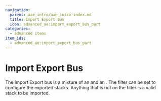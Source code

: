 ```yaml
---
navigation:
  parent: aae_intro/aae_intro-index.md
  title: Import Export Bus
  icon: advanced_ae:import_export_bus_part
categories:
  - advanced items
item_ids:
  - advanced_ae:import_export_bus_part
---
```


# Import Export Bus

<GameScene zoom="8" background="transparent">
  <ImportStructure src="../structure/cable_import_export_bus.snbt"></ImportStructure>
</GameScene>

The Import Export bus is a mixture of an <ItemLink id="ae2:import_bus" /> and an <ItemLink id="ae2:export_bus" />. The
filter can be set to configure the exported stacks. Anything that is not on the filter is a valid stack to be imported.